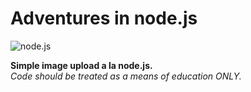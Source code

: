 Adventures in node.js
=======

![node.js](http://sidelab.com/wp-content/uploads/2012/01/nodejs-light.png)

**Simple image upload a la node.js.**  
_Code should be treated as a means of education ONLY._

